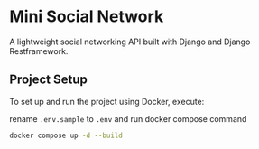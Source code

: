 # Mini Social Network  

A lightweight social networking API built with Django and Django Restframework.

## Project Setup  

To set up and run the project using Docker, execute:

rename `.env.sample` to `.env` and run docker compose command 

```sh
docker compose up -d --build
```


